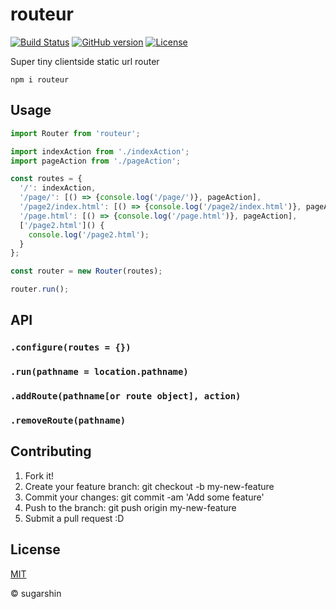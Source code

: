 # routeur

[![Build Status][travis-image]][travis-url]
[![GitHub version][github-ver-image]][github-ver-url]
[![License][license-image]][license-url]

Super tiny clientside static url router

```
npm i routeur
```

## Usage

```js
import Router from 'routeur';

import indexAction from './indexAction';
import pageAction from './pageAction';

const routes = {
  '/': indexAction,
  '/page/': [() => {console.log('/page/')}, pageAction],
  '/page2/index.html': [() => {console.log('/page2/index.html')}, pageAction],
  '/page.html': [() => {console.log('/page.html')}, pageAction],
  ['/page2.html']() {
    console.log('/page2.html');
  }
};

const router = new Router(routes);

router.run();
```

## API

### `.configure(routes = {})`

### `.run(pathname = location.pathname)`

### `.addRoute(pathname[or route object], action)`

### `.removeRoute(pathname)`

## Contributing

1. Fork it!
2. Create your feature branch: git checkout -b my-new-feature
3. Commit your changes: git commit -am 'Add some feature'
4. Push to the branch: git push origin my-new-feature
5. Submit a pull request :D

## License

[MIT][license-url]

© sugarshin

[npm-image]: http://img.shields.io/npm/v/routeur.svg
[npm-url]: https://www.npmjs.org/package/routeur
[bower-image]: http://img.shields.io/bower/v/routeur.svg
[bower-url]: http://bower.io/search/?q=routeur
[travis-image]: http://img.shields.io/travis/sugarshin/routeur/master.svg?branch=master
[travis-url]: https://travis-ci.org/sugarshin/routeur
[gratipay-image]: http://img.shields.io/gratipay/sugarshin.svg
[gratipay-url]: https://gratipay.com/sugarshin/
[coveralls-image]: https://coveralls.io/repos/sugarshin/routeur/badge.svg
[coveralls-url]: https://coveralls.io/r/sugarshin/routeur
[github-ver-image]: https://badge.fury.io/gh/sugarshin%2Frouteur.svg
[github-ver-url]: http://badge.fury.io/gh/sugarshin%2Frouteur
[license-image]: http://img.shields.io/:license-mit-blue.svg
[license-url]: http://sugarshin.mit-license.org/
[downloads-image]: http://img.shields.io/npm/dm/routeur.svg
[dependencies-image]: http://img.shields.io/david/sugarshin/routeur.svg
